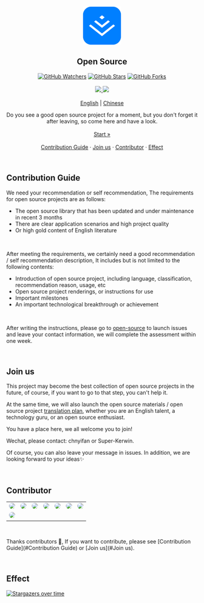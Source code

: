 <p align="center">
  <a href="#">
    <img src="./public/logo.png" alt="juejin logo" width="100" height="100">
  </a>
</p>

<h2 align="center">Open Source</h2>

<p align="center">
  <a title="GitHub Watchers" target="_blank" href="https://github.com/juejin-im/open-source/watchers"><img alt="GitHub Watchers" src="https://img.shields.io/github/watchers/juejin-im/open-source.svg?label=Watchers&style=social"></a>  
  <a title="GitHub Stars" target="_blank" href="https://github.com/juejin-im/open-source/stargazers"><img alt="GitHub Stars" src="https://img.shields.io/github/stars/juejin-im/open-source.svg?label=Stars&style=social"></a>  
  <a title="GitHub Forks" target="_blank" href="https://github.com/juejin-im/open-source/network/members"><img alt="GitHub Forks" src="https://img.shields.io/github/forks/juejin-im/open-source.svg?label=Forks&style=social"></a>
  <br>  
  <br>
  <a href='https://gitee.com/juejin-im/open-source/stargazers'><img src='https://gitee.com/juejin-im/open-source/badge/star.svg?theme=dark'></img>
  </a>
  <a href='https://gitee.com/juejin-im/open-source/members'><img src='https://gitee.com/juejin-im/open-source/badge/fork.svg?theme=dark'></img>
  </a>  
  <br>  
  <br>
  <a title="English" href="#">English</a> | <a title="Chinese" href="README.md">Chinese</a></p> 
<p align="center">  
  Do you see a good open source project for a moment, but you don't forget it after leaving, so come here and have a look.
  <br>  
  <br>
  <a href="https://juejin-im.github.io/open-source/">Start »</a>
  <br>
  <br>
  <a href="#Contribution Guide">Contribution Guide</a>
  ·
  <a href="#Join us">Join us</a>
  ·
  <a href="#Contributor">Contributor</a>
  ·
  <a href="#Effect">Effect</a>
</p>

<br/>

## Contribution Guide

We need your recommendation or self recommendation, The requirements for open source projects are as follows:

- The open source library that has been updated and under maintenance in recent 3 months
- There are clear application scenarios and high project quality
- Or high gold content of English literature

<br/>

After meeting the requirements, we certainly need a good recommendation / self recommendation description, It includes but is not limited to the following contents:

- Introduction of open source project, including language, classification, recommendation reason, usage, etc
- Open source project renderings, or instructions for use
- Important milestones
- An important technological breakthrough or achievement

<br/>

After writing the instructions, please go to [open-source](https://github.com/juejin-im/open-source/issues) to launch issues and leave your contact information, we will complete the assessment within one week.

<br/>

## Join us

This project may become the best collection of open source projects in the future, of course, if you want to go to that step, you can't help it.

At the same time, we will also launch the open source materials / open source project [translation plan](https://github.com/juejin-im/open-source-translation), whether you are an English talent, a technology guru, or an open source enthusiast.

You have a place here, we all welcome you to join!

Wechat, please contact: chnyifan or Super-Kerwin.

Of course, you can also leave your message in issues. In addition, we are looking forward to your ideas✨

<br/>

## Contributor

<table>
  <tr>
    <td align="center"><a href="http://www.itcodes.cn/"><img src="https://avatars2.githubusercontent.com/u/8282645?v=4" width="80px;" style="border-radius: 80px;"/><br/></a></td>
    <td align="center"><a href="https://www.kkzhilu.xyz/"><img src="https://avatars2.githubusercontent.com/u/34807944?v=4" width="80px;" style="border-radius: 80px;"/><br/></a></td>
    <td align="center"><a href="http://t.eyufax.com/"><img src="https://avatars3.githubusercontent.com/u/11206586?v=4" width="80px;" style="border-radius: 80px;"/><br/></a></td>
    <td align="center"><a href="https://juejin.im/user/5c1b4d04e51d450eca5af1dd"><img src="https://avatars0.githubusercontent.com/u/45115006?v=4" width="80px;" style="border-radius: 80px;"/><br/></a></td>
    <td align="center"><a href="https://youngjuning.js.org/"><img src="https://avatars2.githubusercontent.com/u/13204332?v=4" width="80px;" style="border-radius: 80px;"/><br/></a></td>
    <td align="center"><a href="https://github.com/Cookieboty"><img src="https://avatars3.githubusercontent.com/u/13778283?v=4" width="80px;" style="border-radius: 80px;"/><br/></a></td>
    <td align="center"><a href="https://juejin.im/user/59c7ae3d518825788565af37"><img src="https://avatars0.githubusercontent.com/u/31562877?v=4" width="80px;" style="border-radius: 80px;"/><br/></a></td>
  </tr>
  <tr>
    <td align="center"><a href="https://github.com/he-erduo"><img src="https://avatars2.githubusercontent.com/u/33930171?v=4" width="80px;" style="border-radius: 80px;"/><br/></a></td>
  </tr>
</table>

<br/>

Thanks contributors 🤞, If you want to contribute, please see [Contribution Guide](#Contribution Guide) or [Join us](#Join us).

<br/>

## Effect

[![Stargazers over time](https://starchart.cc/juejin-im/open-source.svg)](https://starchart.cc/juejin-im/open-source)
